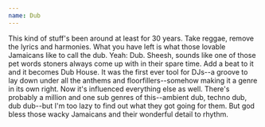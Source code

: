 ```yaml
---
name: Dub
---
```


This kind of stuff's been around at least for 30 years. Take reggae,
remove the lyrics and harmonies. What you have left is what those
lovable Jamaicans like to call the dub. Yeah: Dub. Sheesh, sounds like
one of those pet words stoners always come up with in their spare time.
Add a beat to it and it becomes Dub House. It was the first ever tool
for DJs--a groove to lay down under all the anthems and
floorfillers--somehow making it a genre in its own right. Now it's
influenced everything else as well. There's probably a million and one
sub genres of this--ambient dub, techno dub, dub dub--but I'm too lazy
to find out what they got going for them. But god bless those wacky
Jamaicans and their wonderful detail to rhythm.
